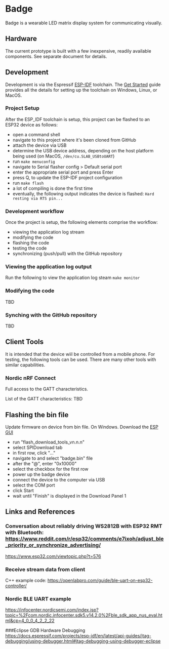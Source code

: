 # Badge
Badge is a wearable LED matrix display system for communicating visually.

## Hardware
The current prototype is built with a few inexpensive, readily available components. See separate document for details.

## Development
Development is via the Espressif [ESP-IDF](https://github.com/espressif/esp-idf) toolchain. The [Get Started](https://docs.espressif.com/projects/esp-idf/en/stable/get-started/) guide provides all the details
for setting up the toolchain on Windows, Linux, or MacOS.

### Project Setup
After the ESP_IDF toolchain is setup, this project can be flashed to an ESP32 device as follows:

- open a command shell
- navigate to this project where it's been cloned from GitHub
- attach the device via USB
- determine the USB device address, depending on the host platform being used (on MacOS, ``/dev/cu.SLAB_USBtoUART``)
- run ``make menuconfig``
- navigate to Serial flasher config > Default serial port
- enter the appropriate serial port and press Enter
- press Q, to update the ESP-IDF project configuration
- run ``make flash``
- a lot of compiling is done the first time
- eventually, the following output indicates the device is flashed: ``Hard resting via RTS pin...``

### Development workflow
Once the project is setup, the following elements comprise the workflow:

- viewing the application log stream
- modifying the code
- flashing the code
- testing the code
- synchronizing (push/pull) with the GitHub repository

### Viewing the application log output
Run the following to view the application log steam ``make monitor``

### Modifying the code
TBD

### Synching with the GitHub repository
TBD

## Client Tools

It is intended that the device wiil be controlled from a mobile phone. For testing, the following tools can be used. There are many other tools with similar capabilities.

### Nordic nRF Connect

Full access to the GATT characteristics.

List of the GATT characteristics: TBD

## Flashing the bin file

Update firmware on device from bin file.
On Windows.
Download the [ESP GUI](http://espressif.com/en/products/hardware/esp32/resources)

- run "flash_download_tools_vn.n.n"
- select SPIDownload tab
- in first row, click "..."
- navigate to and select "badge.bin" file
- after the "@", enter "0x10000"
- select the checkbox for the first row
- power up the badge device
- connect the device to the computer via USB
- select the COM port
- click Start
- wait until "Finish" is displayed in the Download Panel 1


## Links and References

### Conversation about reliably driving WS2812B with ESP32 RMT with Bluetooth: https://www.reddit.com/r/esp32/comments/e7ixoh/adjust_ble_priority_or_synchronize_advertising/
https://www.esp32.com/viewtopic.php?t=576

### Receive stream data from client
C++ example code: https://openlabpro.com/guide/ble-uart-on-esp32-controller/

### Nordic BLE UART example
https://infocenter.nordicsemi.com/index.jsp?topic=%2Fcom.nordic.infocenter.sdk5.v14.2.0%2Fble_sdk_app_nus_eval.html&cp=4_0_0_4_2_2_22

###Eclipse GDB Hardware Debugging
https://docs.espressif.com/projects/esp-idf/en/latest/api-guides/jtag-debugging/using-debugger.html#jtag-debugging-using-debugger-eclipse

 